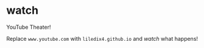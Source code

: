 # watch

YouTube Theater!

Replace `www.youtube.com` with `liledix4.github.io` and *watch* what happens!
